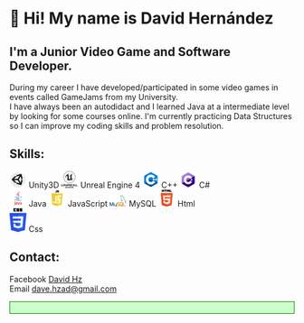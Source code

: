 # 👋 Hi! My name is David Hernández

## I'm a Junior Video Game and Software Developer.

During my career I have developed/participated in some video games in events called GameJams from my University. <br> 
I have always been an autodidact and I learned Java at a intermediate level by looking for some courses online.
I'm currently practicing Data Structures so I can improve my coding skills and problem resolution.


## Skills:

![](Images/unity_icon.png) Unity3D 
![](Images/unreal_icon.png) Unreal Engine 4
![](Images/c++_icon.png) C++ 
![](Images/c_sharp_icon.png) C# <br>
![](Images/java_icon.png) Java 
![](Images/javascript_icon.png) JavaScript 
![](Images/my_sql_icon.png) MySQL 
![](Images/html_icon.png) Html <br>
![](Images/css_icon.png) Css <br>


## Contact:

Facebook        [David Hz](https://www.facebook.com/David.Hzad) <br>
Email           dave.hzad@gmail.com

<div style="background-color: #cfc ; padding: 10px; border: 1px solid green;">

<!---
DavidHz26/DavidHz26 is a ✨ special ✨ repository because its `README.md` (this file) appears on your GitHub profile.
You can click the Preview link to take a look at your changes.
--->

